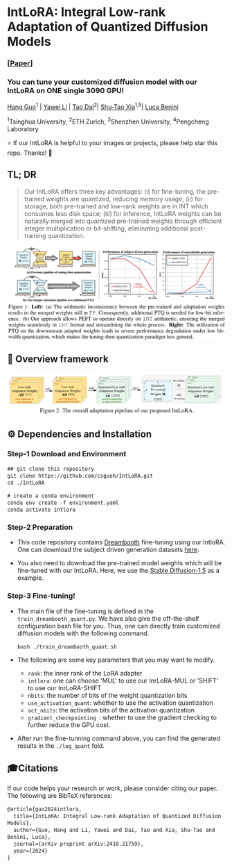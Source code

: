 # IntLoRA: Integral Low-rank Adaptation of Quantized Diffusion Models

### [[Paper](https://arxiv.org/pdf/2410.21759)]

### You can tune your customized diffusion model with our IntLoRA on ONE single 3090 GPU!

[Hang Guo](https://csguoh.github.io/)<sup>1</sup> | [Yawei Li](https://yaweili.bitbucket.io/) | [Tao Dai](https://scholar.google.com/citations?user=MqJNdaAAAAAJ&hl=zh-CN)<sup>2</sup>| [Shu-Tao Xia](https://scholar.google.com.hk/citations?user=koAXTXgAAAAJ&hl=zh-CN)<sup>1,5</sup>| [Luca Benini](https://scholar.google.com.hk/citations?user=8riq3sYAAAAJ&hl=zh-CN&oi=ao)

<sup>1</sup>Tsinghua University, <sup>2</sup>ETH Zurich, <sup>3</sup>Shenzhen University, <sup>4</sup>Pengcheng Laboratory 




:star: If our IntLoRA is helpful to your images or projects, please help star this repo. Thanks! :hugs:


## TL; DR
> Our IntLoRA offers three key advantages: (i) for fine-tuning, the pre-trained weights are quantized, reducing memory usage; (ii) for storage, both pre-trained and low-rank weights are in INT which consumes less disk space; (iii) for inference, IntLoRA weights can be naturally merged into quantized pre-trained weights through efficient integer multiplication or bit-shifting, eliminating additional post-training quantization.

<p align="center">
    <img src="assets/motivation.png" style="border-radius: 15px">
</p>


## 🔎 Overview framework

<p align="center">
    <img src="assets/pipeline.png" style="border-radius: 15px">
</p>



## ⚙️ Dependencies and Installation

### Step-1 Download and Environment

```
## git clone this repository
git clone https://github.com/csguoh/IntLoRA.git
cd ./IntLoRA
```

```
# create a conda environment
conda env create -f environment.yaml
conda activate intlora
```

### Step-2 Preparation

- This code repository contains [Dreambooth](https://arxiv.org/abs/2208.12242) fine-tuning using our IntloRA. One can download the subject driven generation datasets [here](https://github.com/google/dreambooth/tree/main/dataset).

- You also need to download the pre-trained model weights which will be fine-tuned with our IntLoRA. Here, we use the [Stable Diffusion-1.5](https://huggingface.co/CompVis) as a example.


### Step-3 Fine-tuning!

- The main file of the fine-tuning is defined in the `train_dreambooth_quant.py`. We have also give the off-the-shelf configuration bash file for you. Thus, one can directly train customized diffusion models with the following command.

  ```
  bash ./train_dreambooth_quant.sh
  ```

- The following are some key parameters that you may want to modify.

  - `rank`: the inner rank of the LoRA adapter
  - `intlora`: one can choose 'MUL' to use our InrLoRA-MUL or 'SHIFT' to use our InrLoRA-SHIFT
  - `nbits`: the number of bits of the weight quantization bits
  - `use_activation_quant`: whether to use the activation quantization
  - `act_nbits`: the activation bits of the activation quantization
  - `gradient_checkpointing `: whether to use the gradient checking to further reduce the GPU cost.

- After run the fine-tunning command above, you can find the generated results in the `./log_quant` fold.



## 🎓Citations
If our code helps your research or work, please consider citing our paper.
The following are BibTeX references:


```
@article{guo2024intlora,
  title={IntLoRA: Integral Low-rank Adaptation of Quantized Diffusion Models},
  author={Guo, Hang and Li, Yawei and Dai, Tao and Xia, Shu-Tao and Benini, Luca},
  journal={arXiv preprint arXiv:2410.21759},
  year={2024}
}
```



